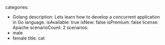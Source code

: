 categories:
  - Golang
description: Lets learn how to develop a concurrent application in Go language.
isAvailable: true
isNew: false
isPremium: false
license: Apache
scenarioCount: 2
scenarios:
  - male
  - female
title: cat
